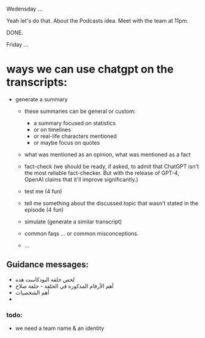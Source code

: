 Wedensday ...

Yeah let's do that.
About the Podcasts idea.
Meet with the team at 11pm.

DONE.

Friday ...

# ways we can use chatgpt on the transcripts:
 - generate a summary
	- these summaries can be general or custom:
		- a summary focused on statistics
		- or on timelines
		- or real-life characters mentioned
		- or maybe focus on quotes

	- what was mentioned as an opinion, what was mentioned as a fact

	- fact-check (we should be ready, if asked, to admit that ChatGPT isn't the most reliable fact-checker. But with the release of GPT-4, OpenAI claims that it'll improve significantly.)

	- test me (4 fun)
	
	- tell me something about the discussed topic that wasn't stated in the episode (4 fun)

	- simulate (generate a similar transcript)
	
	- common faqs ... or common misconceptions.

	- ...

## Guidance messages:
 - لخص حلقة البودكاست هذه
 - أهم الأرقام المذكورة في الحلقة - حلقة صلاح
 - أهم الشخصيات
 -


### todo: 
 - we need a team name & an identity
